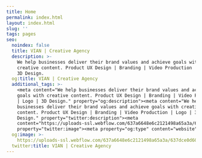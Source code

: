 ```yaml
---
title: Home
permalink: index.html
layout: index.html
slug: ''
tags: pages
seo:
  noindex: false
  title: VIAN | Creative Agency
  description: >-
    We help businesses deliver their brand values and achieve goals with
    creative content. Product UX Design | Branding | Video Production | Logo |
    3D Design.
  og:title: VIAN | Creative Agency
  additional_tags: >-
    <meta content="We help businesses deliver their brand values and achieve
    goals with creative content. Product UX Design | Branding | Video Production
    | Logo | 3D Design." property="og:description"><meta content="We help
    businesses deliver their brand values and achieve goals with creative
    content. Product UX Design | Branding | Video Production | Logo | 3D
    Design." property="twitter:description"><meta
    content="https://uploads-ssl.webflow.com/637a6648e6c2121498a65a3a/637dce0d602973a1393a3f49_skold-search-result-preview.webp"
    property="twitter:image"><meta property="og:type" content="website">
  og:image: >-
    https://uploads-ssl.webflow.com/637a6648e6c2121498a65a3a/637dce0d602973a1393a3f49_skold-search-result-preview.webp
  twitter:title: VIAN | Creative Agency
---
```



